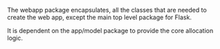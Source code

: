 The webapp package encapsulates, all the classes that are needed to create the
web app, except the main top level package for Flask.

It is dependent on the app/model package to provide the core allocation logic.

